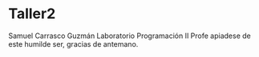 # Taller2
Samuel Carrasco Guzmán 
Laboratorio Programación II
Profe apiadese de este humilde ser, gracias de antemano.
